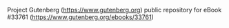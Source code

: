 Project Gutenberg (https://www.gutenberg.org) public repository for eBook #33761 (https://www.gutenberg.org/ebooks/33761)
